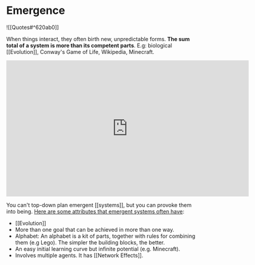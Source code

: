 # Emergence

![[Quotes#^620ab0]]

When things interact, they often birth new, unpredictable forms. **The sum total of a system is more than its competent parts**. E.g: biological [[Evolution]], Conway's Game of Life, Wikipedia, Minecraft. 

<iframe width="640" height="360" src="https://www.youtube.com/embed/o_ZuWbX-CyE" title="YouTube video player" frameborder="0" allow="accelerometer; autoplay; clipboard-write; encrypted-media; gyroscope; picture-in-picture" allowfullscreen></iframe>

You can't top-down plan emergent [[systems]], but you can provoke them into being. [Here are some attributes that emergent systems often have](http://gordonbrander.com/pattern/provoking-emergence/):

- [[Evolution]]
- More than one goal that can be achieved in more than one way.
- Alphabet: An alphabet is a kit of parts, together with rules for combining them (e.g Lego). The simpler the building blocks, the better.
- An easy initial learning curve but infinite potential (e.g. Minecraft).
- Involves multiple agents. It has [[Network Effects]].

